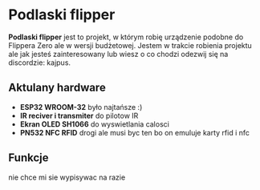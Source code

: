 # Podlaski flipper

**Podlaski flipper** jest to projekt, w którym robię urządzenie podobne do Flippera Zero ale w wersji budżetowej. Jestem w trakcie robienia projektu ale jak jesteś zainteresowany lub wiesz o co chodzi odezwij się na discordzie: kajpus.

## Aktulany hardware
- **ESP32 WROOM-32** było najtańsze :)
- **IR reciver i transmiter** do pilotow IR
- **Ekran OLED SH1066** do wyswietlania calosci
- **PN532 NFC RFID** drogi ale musi byc ten bo on emuluje karty rfid i nfc


## Funkcje
nie chce mi sie wypisywac na razie
